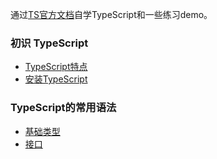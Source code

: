 通过[TS官方文档](<https://www.tslang.cn/docs/home.html>)自学TypeScript和一些练习demo。



### 初识 TypeScript

+ [TypeScript特点](<https://github.com/youngle316/ts_demo/blob/master/docs/introduction/introduction.md>)
+ [安装TypeScript](<https://github.com/youngle316/ts_demo/blob/master/docs/introduction/introduction.md>)



### TypeScript的常用语法

+ [基础类型](<https://github.com/youngle316/ts_demo/blob/master/docs/type/type.md>)
+ [接口](https://github.com/youngle316/ts_exercise/blob/master/docs/interface/interface.md)

